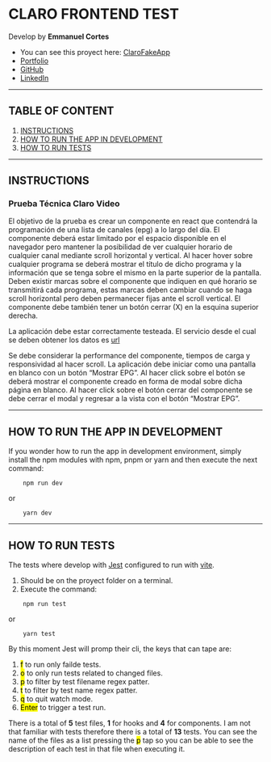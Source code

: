 # CLARO FRONTEND TEST

Develop by **Emmanuel Cortes**

- You can see this proyect here: [ClaroFakeApp](https://ui-exam-aeromexico.vercel.app/)
- [Portfolio](https://wwww.ecortes.dev)
- [GitHub](https://github.com/manetoso)
- [LinkedIn](https://www.linkedin.com/in/emma-cortes)

---

## TABLE OF CONTENT

1. <a href="#instructions">INSTRUCTIONS</a>
3. <a href="#run-dev">HOW TO RUN THE APP IN DEVELOPMENT</a>
4. <a href="#run-tests">HOW TO RUN TESTS</a>

---

<h2 id="instructions">INSTRUCTIONS</h2>

### Prueba Técnica Claro Video

El objetivo de la prueba es crear un componente en react que contendrá la programación de una lista de canales (epg) a lo largo del día. El componente deberá estar limitado por el espacio disponible en el navegador pero mantener la posibilidad de ver cualquier horario de cualquier canal mediante scroll horizontal y vertical. Al hacer hover sobre cualquier programa se deberá mostrar el título de dicho programa y la información que se tenga sobre el mismo en la parte superior de la pantalla. Deben existir marcas sobre el componente que indiquen en qué horario se transmitirá cada programa, estas marcas deben cambiar cuando se haga scroll horizontal pero deben permanecer fijas ante el scroll vertical.
El componente debe también tener un botón cerrar (X) en la esquina superior derecha.

La aplicación debe estar correctamente testeada.
El servicio desde el cual se deben obtener los datos es [url](https://mfwkweb-api.clarovideo.net/services/epg/channel?device_id=web&device_category=web&device_model=web&device_type=web&device_so=Chrome&format=json&device_manufacturer=generic&authpn=webclient&authpt=tfg1h3j4k6fd7&api_version=v5.93&region=guatemala&HKS=web61144bb49d549&user_id=54343080&date_from=20210812200256&date_to=20210813200256&quantity=200)

Se debe considerar la performance del componente, tiempos de carga y responsividad al hacer scroll.
La aplicación debe iniciar como una pantalla en blanco con un botón “Mostrar EPG”. Al hacer click sobre el botón se deberá mostrar el componente creado en forma de modal sobre dicha página en blanco. Al hacer click sobre el botón cerrar del componente se debe cerrar el modal y regresar a la vista con el botón “Mostrar EPG”.

---

<h2 id="run-dev">HOW TO RUN THE APP IN DEVELOPMENT</h2>

If you wonder how to run the app in development environment, simply install the npm modules with npm, pnpm or yarn and then execute the next command:
```
	npm run dev
```
or
```
	yarn dev
```

---

<h2 id="run-tests">HOW TO RUN TESTS</h2>

The tests where develop with [Jest](https://jestjs.io/) configured to run with [vite](https://vitejs.dev/).

1. Should be on the proyect folder on a terminal.
2. Execute the command:
```
	npm run test
```
or
```
	yarn test
```

By this moment Jest will promp their cli, the keys that can tape are:

1. <mark>f</mark> to run only failde tests.
2. <mark>o</mark> to only run tests related to changed files.
3. <mark>p</mark> to filter by test filename regex patter.
4. <mark>t</mark> to filter by test name regex patter.
5. <mark>q</mark> to quit watch mode.
6. <mark>Enter</mark> to trigger a test run.

There is a total of **5** test files, **1** for hooks and **4** for components. I am not that familiar with tests therefore there is a total of **13** tests. You can see the name of the files as a list pressing the <mark>p</mark> tap so you can be able to see the description of each test in that file when executing it.
